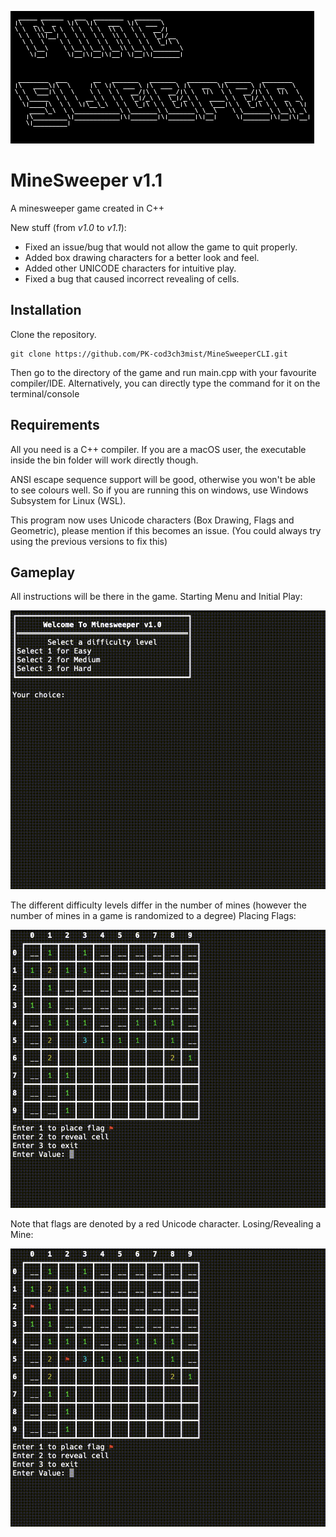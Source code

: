 ![Image Header](https://github.com/PK-cod3ch3mist/MineSweeperCLI/blob/main/demo/Picture1.png)
# MineSweeper v1.1
A minesweeper game created in C++

New stuff (from *v1.0* to *v1.1*): 
- Fixed an issue/bug that would not allow the game to quit properly.
- Added box drawing characters for a better look and feel.
- Added other UNICODE characters for intuitive play.
- Fixed a bug that caused incorrect revealing of cells.

## Installation
Clone the repository.
```shell
git clone https://github.com/PK-cod3ch3mist/MineSweeperCLI.git
```
Then go to the directory of the game and run main.cpp with your favourite compiler/IDE. Alternatively, you can directly type the command for it on the terminal/console

## Requirements
All you need is a C++ compiler. If you are a macOS user, the executable inside the bin folder will work directly though.

ANSI escape sequence support will be good, otherwise you won't be able to see colours well. So if you are running this on windows, use Windows Subsystem for Linux (WSL).

This program now uses Unicode characters (Box Drawing, Flags and Geometric), please mention if this becomes an issue. (You could always try using the previous versions to fix this) 

## Gameplay
All instructions will be there in the game.
Starting Menu and Initial Play:

![Starting Menu and Initial Play](https://github.com/PK-cod3ch3mist/MineSweeperCLI/blob/main/demo/GIF1.gif)

The different difficulty levels differ in the number of mines (however the number of mines in a game is randomized to a degree)
Placing Flags: 

![Placing Flags](https://github.com/PK-cod3ch3mist/MineSweeperCLI/blob/main/demo/GIF2.gif)

Note that flags are denoted by a red Unicode character.
Losing/Revealing a Mine:

![Losing/Revealing Mine](https://github.com/PK-cod3ch3mist/MineSweeperCLI/blob/main/demo/GIF3.gif)
